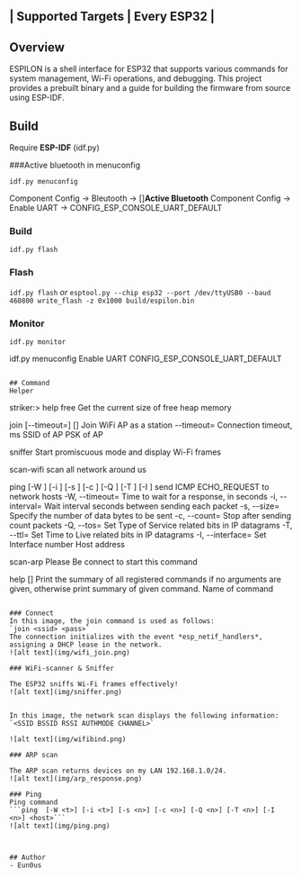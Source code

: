 | Supported Targets | Every ESP32 |
-----------------------------------

## Overview

ESPILON is a shell interface for ESP32 that supports various commands for system management, Wi-Fi operations, and debugging. 
This project provides a prebuilt binary and a guide for building the firmware from source using ESP-IDF.



## Build

Require **ESP-IDF** (idf.py)

###Active bluetooth in menuconfig 

`idf.py menuconfig`

Component Config -> Bleutooth -> []**Active Bluetooth**
Component Config -> Enable UART -> CONFIG_ESP_CONSOLE_UART_DEFAULT

### Build
`idf.py flash`

### Flash
`idf.py flash`
*or*
`esptool.py --chip esp32 --port /dev/ttyUSB0 --baud 460800 write_flash -z 0x1000 build/espilon.bin`
### Monitor
`idf.py monitor`

idf.py menuconfig
Enable UART
CONFIG_ESP_CONSOLE_UART_DEFAULT
```

## Command
Helper

```
striker:> help
free 
  Get the current size of free heap memory

join  [--timeout=<t>] <ssid> [<pass>]
  Join WiFi AP as a station
  --timeout=<t>  Connection timeout, ms
        <ssid>  SSID of AP
        <pass>  PSK of AP

sniffer 
  Start promiscuous mode and display Wi-Fi frames

scan-wifi 
  scan all network around us

ping  [-W <t>] [-i <t>] [-s <n>] [-c <n>] [-Q <n>] [-T <n>] [-I <n>] <host>
  send ICMP ECHO_REQUEST to network hosts
  -W, --timeout=<t>  Time to wait for a response, in seconds
  -i, --interval=<t>  Wait interval seconds between sending each packet
  -s, --size=<n>  Specify the number of data bytes to be sent
  -c, --count=<n>  Stop after sending count packets
  -Q, --tos=<n>  Set Type of Service related bits in IP datagrams
  -T, --ttl=<n>  Set Time to Live related bits in IP datagrams
  -I, --interface=<n>  Set Interface number
        <host>  Host address

scan-arp 
  Please Be connect to start this command

help  [<string>]
  Print the summary of all registered commands if no arguments are given,
  otherwise print summary of given command.
      <string>  Name of command
```

### Connect 
In this image, the join command is used as follows:
`join <ssid> <pass>`
The connection initializes with the event *esp_netif_handlers*, assigning a DHCP lease in the network.
![alt text](img/wifi_join.png)

### WiFi-scanner & Sniffer 

The ESP32 sniffs Wi-Fi frames effectively!
![alt text](img/sniffer.png)


In this image, the network scan displays the following information:
`<SSID BSSID RSSI AUTHMODE CHANNEL>` 

![alt text](img/wifibind.png)

### ARP scan

The ARP scan returns devices on my LAN 192.168.1.0/24.
![alt text](img/arp_response.png)

### Ping
Ping command
```ping  [-W <t>] [-i <t>] [-s <n>] [-c <n>] [-Q <n>] [-T <n>] [-I <n>] <host>```
![alt text](img/ping.png)



## Author
- Eun0us
